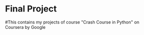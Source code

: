 # Final Project
#This contains my projects of course "Crash Course in Python" on Coursera by Google
